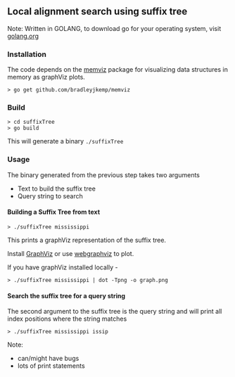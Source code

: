 ## Local alignment search using suffix tree

Note: Written in GOLANG, to download go for your operating system, visit [golang.org](https://golang.org/)

### Installation

The code depends on the [memviz](http://github.com/bradleyjkemp/memviz) package for visualizing data structures in memory as graphViz plots.

```
> go get github.com/bradleyjkemp/memviz
```

### Build

```
> cd suffixTree
> go build
```

This will generate a binary `./suffixTree`

### Usage

The binary generated from the previous step takes two arguments

- Text to build the suffix tree
- Query string to search

#### Building a Suffix Tree from text

```
> ./suffixTree mississippi
```

This prints a graphViz representation of the suffix tree.

Install [GraphViz](https://graphviz.org/) or use [webgraphviz](http://www.webgraphviz.com/) to plot.

If you have graphViz installed locally -

```
> ./suffixTree mississippi | dot -Tpng -o graph.png
```

#### Search the suffix tree for a query string

The second argument to the suffix tree is the query string and will print all index positions where the string matches

```
> ./suffixTree mississippi issip
```

Note:

- can/might have bugs
- lots of print statements
